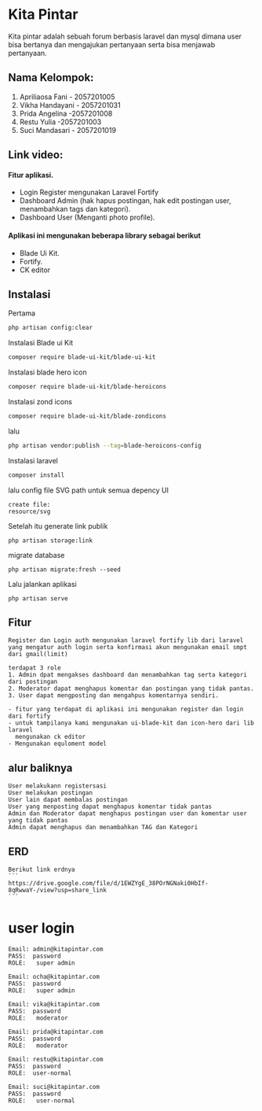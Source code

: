# Kita Pintar

Kita pintar adalah sebuah forum berbasis laravel dan mysql dimana user bisa bertanya dan mengajukan pertanyaan serta bisa menjawab pertanyaan.

## Nama Kelompok:
1. Apriliaosa Fani - 2057201005
2. Vikha Handayani - 2057201031
3. Prida Angelina -2057201008
4. Restu Yulia -2057201003
5. Suci Mandasari - 2057201019

## Link video:

#### Fitur aplikasi.
- Login Register mengunakan Laravel Fortify
- Dashboard Admin (hak hapus postingan, hak edit postingan user, menambahkan tags dan kategori).
- Dashboard User  (Menganti photo profile).

#### Aplikasi ini mengunakan beberapa library sebagai berikut
- Blade Ui Kit.
- Fortify.
- CK editor

## Instalasi

Pertama

```bash
php artisan config:clear
```
Instalasi Blade ui Kit

```bash
composer require blade-ui-kit/blade-ui-kit
```



Instalasi blade hero icon

```bash
composer require blade-ui-kit/blade-heroicons
```

Instalasi zond icons

```bash
composer require blade-ui-kit/blade-zondicons
```
lalu

```bash
php artisan vendor:publish --tag=blade-heroicons-config
```


Instalasi laravel

```bash
composer install
```
lalu config file SVG path untuk semua depency UI

```
create file:
resource/svg
```

Setelah itu generate link publik

```
php artisan storage:link
```

migrate database 

```
php artisan migrate:fresh --seed
```

Lalu jalankan aplikasi
```
php artisan serve
```


## Fitur
    Register dan Login auth mengunakan laravel fortify lib dari laravel yang mengatur auth login serta konfirmasi akun mengunakan email smpt dari gmail(limit)

    terdapat 3 role
    1. Admin dpat mengakses dashboard dan menambahkan tag serta kategori dari postingan
    2. Moderator dapat menghapus komentar dan postingan yang tidak pantas.
    3. User dapat mengposting dan mengahpus komentarnya sendiri.

    - fitur yang terdapat di aplikasi ini mengunakan register dan login dari fortify
    - untuk tampilanya kami mengunakan ui-blade-kit dan icon-hero dari lib laravel
      mengunakan ck editor
    - Mengunakan equloment model
    
 ## alur baliknya
    User melakukann registersasi
    User melakukan postingan
    User lain dapat membalas postingan
    User yang menposting dapat menghapus komentar tidak pantas
    Admin dan Moderator dapat menghapus postingan user dan komentar user yang tidak pantas
    Admin dapat menghapus dan menambahkan TAG dan Kategori

## ERD
    Berikut link erdnya
    ```
    https://drive.google.com/file/d/1EWZYgE_38POrNGNaki0HbIf-8qRwwaY-/view?usp=share_link
    ```

# user login

```
Email: admin@kitapintar.com
PASS:  password
ROLE:   super admin

Email: ocha@kitapintar.com
PASS:  password
ROLE:   super admin

Email: vika@kitapintar.com
PASS:  password
ROLE:   moderator

Email: prida@kitapintar.com
PASS:  password
ROLE:   moderator

Email: restu@kitapintar.com
PASS:  password
ROLE:  user-normal

Email: suci@kitapintar.com
PASS:  password
ROLE:   user-normal
```

